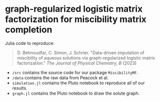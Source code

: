 # graph-regularized logistic matrix factorization for miscibility matrix completion

Julia code to reproduce:
> D. Behnoudfar, C. Simon, J. Schrier. "Data-driven imputation of miscibility of aqueous solutions via graph-regularized logistic matrix factorization." _The Journal of Physical Chemistry, B_ (2023)

* `/src` contains the source code for our package `MiscibilityMF`.
* `/data` contains the raw data from Peacock et al.
* `simulation.jl` contains the Pluto notebook to reproduce all of our results.
* `graph.jl` contains the Pluto notebook to draw the solute graph.
